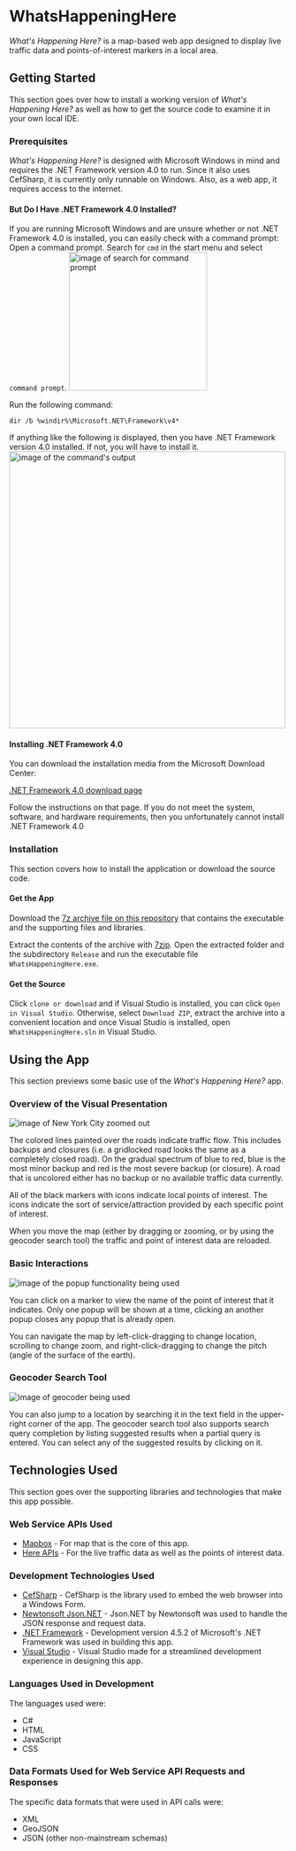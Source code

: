 # WhatsHappeningHere
*What's Happening Here?* is a map-based web app designed to display live traffic data and points-of-interest markers in a local area.

## Getting Started
This section goes over how to install a working version of *What's Happening Here?* as well as how to get the source code to examine it in your own local IDE.

### Prerequisites
*What's Happening Here?* is designed with Microsoft Windows in mind and requires the .NET Framework version 4.0 to run.  Since it also uses CefSharp, it is currently only runnable on Windows.
Also, as a web app, it requires access to the internet.

#### But Do I Have .NET Framework 4.0 Installed?
If you are running Microsoft Windows and are unsure whether or not .NET Framework 4.0 is installed, you can easily check with a command prompt:
Open a command prompt. Search for `cmd` in the start menu and select `command prompt`.
<img src="search_for_command_prompt.jpg" alt="image of search for command prompt" width="250">

Run the following command:
```
dir /b %windir%\Microsoft.NET\Framework\v4*
```
If anything like the following is displayed, then you have .NET Framework version 4.0 installed.
If not, you will have to install it.
<img src="run_command.jpg" alt="image of the command's output" width="500">

#### Installing .NET Framework 4.0
You can download the installation media from the Microsoft Download Center:

[.NET Framework 4.0 download page](https://www.microsoft.com/en-us/download/details.aspx?id=17851)

Follow the instructions on that page. If you do not meet the system, software, and hardware requirements, then you unfortunately
cannot install .NET Framework 4.0

### Installation
This section covers how to install the application or download the source code.

#### Get the App
Download the [7z archive file on this repository](./WhatsHappeningHere/exeArch.7z) that contains the executable and the supporting files and libraries.

Extract the contents of the archive with [7zip](https://www.7-zip.org/download.html). Open the extracted folder and the subdirectory `Release` and run the executable file `WhatsHappeningHere.exe`.

#### Get the Source
Click `clone or download` and if Visual Studio is installed, you can click `Open in Visual Studio`.
Otherwise, select `Download ZIP`, extract the archive into a convenient location and once Visual Studio is installed, open `WhatsHappeningHere.sln` in Visual Studio.


## Using the App
This section previews some basic use of the *What's Happening Here?* app.

### Overview of the Visual Presentation
<img src="NYC_zoom_out.jpg" alt="image of New York City zoomed out">

The colored lines painted over the roads indicate traffic flow.  This includes backups and closures (i.e. a gridlocked road looks the same as a completely closed road).  On the gradual spectrum of blue to red, blue is the most minor backup and red is the most severe backup (or closure).  A road that is uncolored either has no backup or no available traffic data currently.

All of the black markers with icons indicate local points of interest.  The icons indicate the sort of service/attraction provided by each specific point of interest.

When you move the map (either by dragging or zooming, or by using the geocoder search tool) the traffic and point of interest data are reloaded.

### Basic Interactions
<img src="popup.jpg" alt="image of the popup functionality being used">


You can click on a marker to view the name of the point of interest that it indicates.  Only one popup will be shown at a time, clicking an another popup closes any popup that is already open.

You can navigate the map by left-click-dragging to change location, scrolling to change zoom, and right-click-dragging to change the pitch (angle of the surface of the earth).


### Geocoder Search Tool
<img src="geocoder.jpg" alt="image of geocoder being used">


You can also jump to a location by searching it in the text field in the upper-right corner of the app. The geocoder search tool also supports search query completion by listing suggested results when a partial query is entered.  You can select any of the suggested results by clicking on it.


## Technologies Used
This section goes over the supporting libraries and technologies that make this app possible.

### Web Service APIs Used
- [Mapbox](https://www.mapbox.com/) - For map that is the core of this app.
- [Here APIs](https://developer.here.com/) - For the live traffic data as well as the points of interest data.

### Development Technologies Used
- [CefSharp](https://cefsharp.github.io/) - CefSharp is the library used to embed the web browser into a Windows Form.
- [Newtonsoft Json.NET](https://www.newtonsoft.com/json) - Json.NET by Newtonsoft was used to handle the JSON response and request data.
- [.NET Framework](https://dotnet.microsoft.com/) - Development version 4.5.2 of Microsoft's .NET Framework was used in building this app.
- [Visual Studio](https://visualstudio.microsoft.com/) - Visual Studio made for a streamlined development experience in designing this app.


### Languages Used in Development
The languages used were:
- C#
- HTML
- JavaScript
- CSS


### Data Formats Used for Web Service API Requests and Responses
The specific data formats that were used in API calls were:
- XML
- GeoJSON
- JSON (other non-mainstream schemas)
